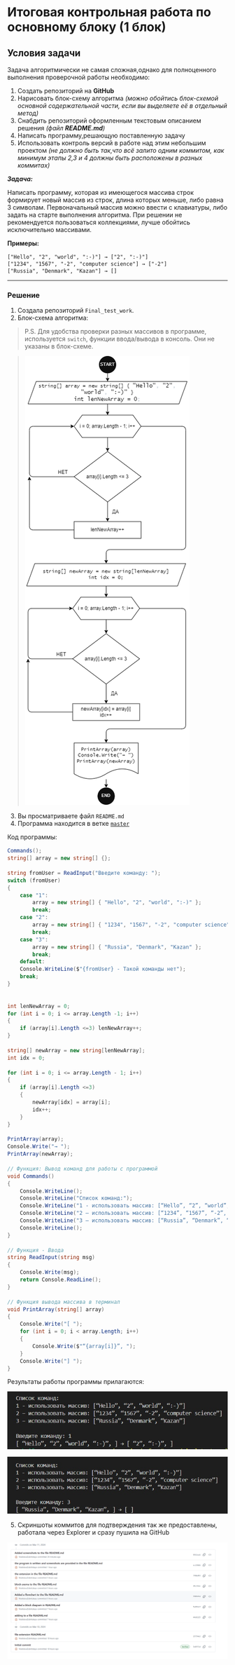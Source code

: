 # Итоговая контрольная работа по основному блоку (1 блок)
## **Условия задачи**

Задача алгоритмически не самая сложная,однако для полноценного выполнения проверочной работы необходимо:

1. Создать репозиторий на __GitHub__
2. Нарисовать блок-схему алгоритма _(можно обойтись блок-схемой основной содержательной части, если вы выделяете её в отдельный метод)_
3. Снабдить репозиторий оформленным текстовым  описанием решения _(файл __README.md__)_
4. Написать программу,решающую поставленную задачу
5. Использовать контроль версий в работе над этим небольшим проектом _(не должно быть так,что всё залито одним коммитом, как минимум этапы 2,3 и 4 должны быть расположены в разных коммитах)_

**_Задача:_**

Написать программу, которая из имеющегося массива строк формирует новый массив из строк, длина которых меньше, либо равна 3 символам. Первоначальный массив можно ввести с клавиатуры, либо задать на старте выполнения алгоритма. При решении не рекомендуется пользоваться коллекциями, лучше обойтись исключительно массивами.

**Примеры:**
```
["Hello", "2", "world", ":-)"] → ["2", ":-)"]
["1234", "1567", "-2", "computer science"] → ["-2"]
["Russia", "Denmark", "Kazan"] → []
```
***

### **Решение**
1. Создала репозиторий `Final_test_work`.
2. Блок-схема алгоритма:
> P.S. Для удобства проверки разных массивов в программе, используется `switch`, функции ввода/вывода в консоль.
Они не указаны в блок-схеме.

>![Block-diagram](Block_diagram.drawio.png)

3. Вы просматриваете файл `README.md`
4. Программа находится в ветке [`master`](/Final_control/Program.cs "Открыть решение")

Код программы:
```cs
Commands();
string[] array = new string[] {};

string fromUser = ReadInput("Введите команду: ");
switch (fromUser)
{
    case "1":
        array = new string[] { "Hello", "2", "world", ":-)" };
        break;
    case "2":
        array = new string[] { "1234", "1567", "-2", "computer science" };
        break;
    case "3":
        array = new string[] { "Russia", "Denmark", "Kazan" };
        break;
    default:
    Console.WriteLine($"{fromUser} - Такой команды нет");
    break;           
}


int lenNewArray = 0;
for (int i = 0; i <= array.Length -1; i++)
{
    if (array[i].Length <=3) lenNewArray++;
}

string[] newArray = new string[lenNewArray];
int idx = 0;

for (int i = 0; i <= array.Length - 1; i++)
{
    if (array[i].Length <=3)
    {
        newArray[idx] = array[i];
        idx++;
    }
}

PrintArray(array);
Console.Write("→ ");
PrintArray(newArray);

// Функция: Вывод команд для работы с программой
void Commands()
{
    Console.WriteLine();
    Console.WriteLine("Список команд:");
    Console.WriteLine("1 - использовать массив: [“Hello”, “2”, “world”, “:-)”]");
    Console.WriteLine("2 – использовать массив: [“1234”, “1567”, “-2”, “computer science”]");
    Console.WriteLine("3 – использовать массив: [“Russia”, “Denmark”, “Kazan”]");
    Console.WriteLine();
}

// Функция - Ввода
string ReadInput(string msg)
{
    Console.Write(msg);
    return Console.ReadLine();
}

// Функция вывода массива в терминал
void PrintArray(string[] array)
{
    Console.Write("[ ");
    for (int i = 0; i < array.Length; i++)
    {
        Console.Write($"“{array[i]}”, ");
    }
    Console.Write("] ");
}
```

Результаты работы программы прилагаются:

![alt text](skrin.png)

![ ](skrin2.png)

5. Скриншоты коммитов для подтверждения так же предоставлены, работала через Explorer и сразу пушила на GitHub

![alt text](<Снимок экрана 2024-03-11 172251.png>)